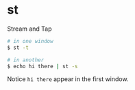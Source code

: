 # st

Stream and Tap

```bash
# in one window
$ st -t
```

```bash
# in another
$ echo hi there | st -s
```

Notice `hi there` appear in the first window.